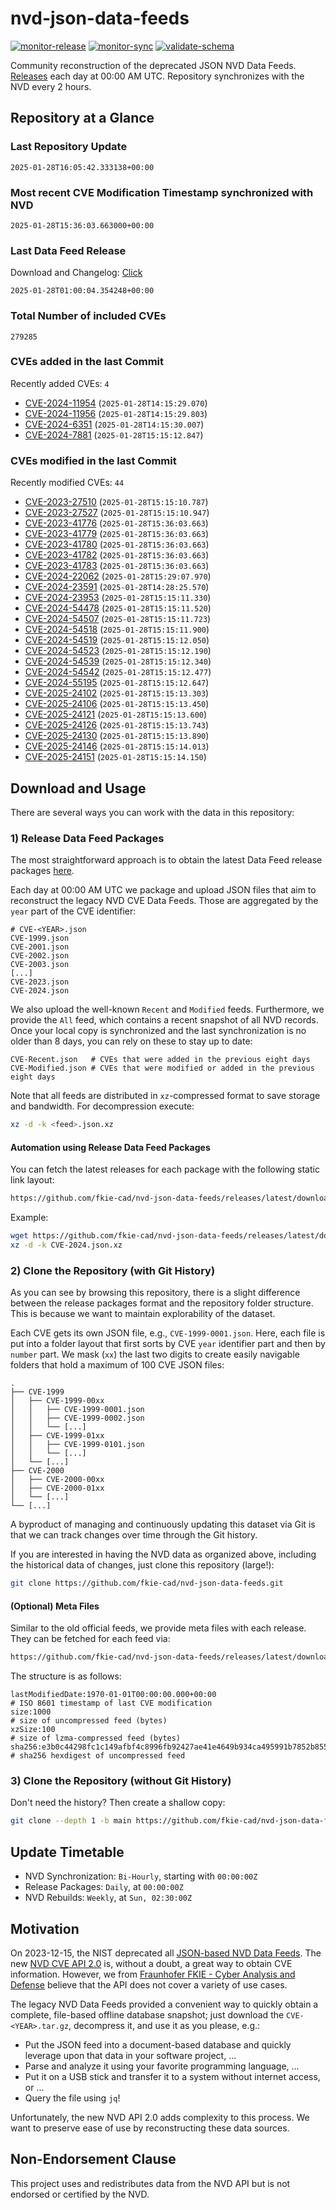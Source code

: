 # nvd-json-data-feeds

[![monitor-release](https://github.com/fkie-cad/nvd-json-data-feeds/actions/workflows/monitor_release.yml/badge.svg)](https://github.com/fkie-cad/nvd-json-data-feeds/actions/workflows/monitor_release.yml)
[![monitor-sync](https://github.com/fkie-cad/nvd-json-data-feeds/actions/workflows/monitor_sync.yml/badge.svg)](https://github.com/fkie-cad/nvd-json-data-feeds/actions/workflows/monitor_sync.yml)
[![validate-schema](https://github.com/fkie-cad/nvd-json-data-feeds/actions/workflows/validate_schema.yml/badge.svg)](https://github.com/fkie-cad/nvd-json-data-feeds/actions/workflows/validate_schema.yml)

Community reconstruction of the deprecated JSON NVD Data Feeds.
[Releases](https://github.com/fkie-cad/nvd-json-data-feeds/releases/latest) each day at 00:00 AM UTC.
Repository synchronizes with the NVD every 2 hours.

## Repository at a Glance

### Last Repository Update

```plain
2025-01-28T16:05:42.333138+00:00
```

### Most recent CVE Modification Timestamp synchronized with NVD

```plain
2025-01-28T15:36:03.663000+00:00
```

### Last Data Feed Release

Download and Changelog: [Click](https://github.com/fkie-cad/nvd-json-data-feeds/releases/latest)

```plain
2025-01-28T01:00:04.354248+00:00
```

### Total Number of included CVEs

```plain
279285
```

### CVEs added in the last Commit

Recently added CVEs: `4`

- [CVE-2024-11954](CVE-2024/CVE-2024-119xx/CVE-2024-11954.json) (`2025-01-28T14:15:29.070`)
- [CVE-2024-11956](CVE-2024/CVE-2024-119xx/CVE-2024-11956.json) (`2025-01-28T14:15:29.803`)
- [CVE-2024-6351](CVE-2024/CVE-2024-63xx/CVE-2024-6351.json) (`2025-01-28T14:15:30.007`)
- [CVE-2024-7881](CVE-2024/CVE-2024-78xx/CVE-2024-7881.json) (`2025-01-28T15:15:12.847`)


### CVEs modified in the last Commit

Recently modified CVEs: `44`

- [CVE-2023-27510](CVE-2023/CVE-2023-275xx/CVE-2023-27510.json) (`2025-01-28T15:15:10.787`)
- [CVE-2023-27527](CVE-2023/CVE-2023-275xx/CVE-2023-27527.json) (`2025-01-28T15:15:10.947`)
- [CVE-2023-41776](CVE-2023/CVE-2023-417xx/CVE-2023-41776.json) (`2025-01-28T15:36:03.663`)
- [CVE-2023-41779](CVE-2023/CVE-2023-417xx/CVE-2023-41779.json) (`2025-01-28T15:36:03.663`)
- [CVE-2023-41780](CVE-2023/CVE-2023-417xx/CVE-2023-41780.json) (`2025-01-28T15:36:03.663`)
- [CVE-2023-41782](CVE-2023/CVE-2023-417xx/CVE-2023-41782.json) (`2025-01-28T15:36:03.663`)
- [CVE-2023-41783](CVE-2023/CVE-2023-417xx/CVE-2023-41783.json) (`2025-01-28T15:36:03.663`)
- [CVE-2024-22062](CVE-2024/CVE-2024-220xx/CVE-2024-22062.json) (`2025-01-28T15:29:07.970`)
- [CVE-2024-23591](CVE-2024/CVE-2024-235xx/CVE-2024-23591.json) (`2025-01-28T14:28:25.570`)
- [CVE-2024-23953](CVE-2024/CVE-2024-239xx/CVE-2024-23953.json) (`2025-01-28T15:15:11.330`)
- [CVE-2024-54478](CVE-2024/CVE-2024-544xx/CVE-2024-54478.json) (`2025-01-28T15:15:11.520`)
- [CVE-2024-54507](CVE-2024/CVE-2024-545xx/CVE-2024-54507.json) (`2025-01-28T15:15:11.723`)
- [CVE-2024-54518](CVE-2024/CVE-2024-545xx/CVE-2024-54518.json) (`2025-01-28T15:15:11.900`)
- [CVE-2024-54519](CVE-2024/CVE-2024-545xx/CVE-2024-54519.json) (`2025-01-28T15:15:12.050`)
- [CVE-2024-54523](CVE-2024/CVE-2024-545xx/CVE-2024-54523.json) (`2025-01-28T15:15:12.190`)
- [CVE-2024-54539](CVE-2024/CVE-2024-545xx/CVE-2024-54539.json) (`2025-01-28T15:15:12.340`)
- [CVE-2024-54542](CVE-2024/CVE-2024-545xx/CVE-2024-54542.json) (`2025-01-28T15:15:12.477`)
- [CVE-2024-55195](CVE-2024/CVE-2024-551xx/CVE-2024-55195.json) (`2025-01-28T15:15:12.647`)
- [CVE-2025-24102](CVE-2025/CVE-2025-241xx/CVE-2025-24102.json) (`2025-01-28T15:15:13.303`)
- [CVE-2025-24106](CVE-2025/CVE-2025-241xx/CVE-2025-24106.json) (`2025-01-28T15:15:13.450`)
- [CVE-2025-24121](CVE-2025/CVE-2025-241xx/CVE-2025-24121.json) (`2025-01-28T15:15:13.600`)
- [CVE-2025-24126](CVE-2025/CVE-2025-241xx/CVE-2025-24126.json) (`2025-01-28T15:15:13.743`)
- [CVE-2025-24130](CVE-2025/CVE-2025-241xx/CVE-2025-24130.json) (`2025-01-28T15:15:13.890`)
- [CVE-2025-24146](CVE-2025/CVE-2025-241xx/CVE-2025-24146.json) (`2025-01-28T15:15:14.013`)
- [CVE-2025-24151](CVE-2025/CVE-2025-241xx/CVE-2025-24151.json) (`2025-01-28T15:15:14.150`)


## Download and Usage

There are several ways you can work with the data in this repository:

### 1) Release Data Feed Packages

The most straightforward approach is to obtain the latest Data Feed release packages [here](https://github.com/fkie-cad/nvd-json-data-feeds/releases/latest).

Each day at 00:00 AM UTC we package and upload JSON files that aim to reconstruct the legacy NVD CVE Data Feeds.
Those are aggregated by the `year` part of the CVE identifier:

```
# CVE-<YEAR>.json
CVE-1999.json
CVE-2001.json
CVE-2002.json
CVE-2003.json
[...]
CVE-2023.json
CVE-2024.json
```

We also upload the well-known `Recent` and `Modified` feeds.
Furthermore, we provide the `All` feed, which contains a recent snapshot of all NVD records.
Once your local copy is synchronized and the last synchronization is no older than 8 days, you can rely on these to stay up to date:

```plain
CVE-Recent.json   # CVEs that were added in the previous eight days
CVE-Modified.json # CVEs that were modified or added in the previous eight days
```

Note that all feeds are distributed in `xz`-compressed format to save storage and bandwidth.
For decompression execute:

```sh
xz -d -k <feed>.json.xz
```

#### Automation using Release Data Feed Packages

You can fetch the latest releases for each package with the following static link layout:

```sh
https://github.com/fkie-cad/nvd-json-data-feeds/releases/latest/download/CVE-<YEAR>.json.xz
```

Example:

```sh
wget https://github.com/fkie-cad/nvd-json-data-feeds/releases/latest/download/CVE-2024.json.xz
xz -d -k CVE-2024.json.xz
```

### 2) Clone the Repository (with Git History)

As you can see by browsing this repository, there is a slight difference between the release packages format and the repository folder structure.
This is because we want to maintain explorability of the dataset.

Each CVE gets its own JSON file, e.g., `CVE-1999-0001.json`.
Here, each file is put into a folder layout that first sorts by CVE `year` identifier part and then by `number` part.
We mask (`xx`) the last two digits to create easily navigable folders that hold a maximum of 100 CVE JSON files:

```plain
.
├── CVE-1999
│   ├── CVE-1999-00xx
│   │   ├── CVE-1999-0001.json
│   │   ├── CVE-1999-0002.json
│   │   └── [...]
│   ├── CVE-1999-01xx
│   │   ├── CVE-1999-0101.json
│   │   └── [...]
│   └── [...]
├── CVE-2000
│   ├── CVE-2000-00xx
│   ├── CVE-2000-01xx
│   └── [...]
└── [...]
```

A byproduct of managing and continuously updating this dataset via Git is that we can track changes over time through the Git history.

If you are interested in having the NVD data as organized above, including the historical data of changes, just clone this repository (large!):

```sh
git clone https://github.com/fkie-cad/nvd-json-data-feeds.git
```

#### (Optional) Meta Files

Similar to the old official feeds, we provide meta files with each release. They can be fetched for each feed via:

```sh
https://github.com/fkie-cad/nvd-json-data-feeds/releases/latest/download/CVE-<YEAR>.meta
```

The structure is as follows:

```plain
lastModifiedDate:1970-01-01T00:00:00.000+00:00                          # ISO 8601 timestamp of last CVE modification
size:1000                                                               # size of uncompressed feed (bytes)
xzSize:100                                                              # size of lzma-compressed feed (bytes)
sha256:e3b0c44298fc1c149afbf4c8996fb92427ae41e4649b934ca495991b7852b855 # sha256 hexdigest of uncompressed feed
```

### 3) Clone the Repository (without Git History)

Don't need the history? Then create a shallow copy:

```sh
git clone --depth 1 -b main https://github.com/fkie-cad/nvd-json-data-feeds.git
```


## Update Timetable

* NVD Synchronization: `Bi-Hourly`, starting with `00:00:00Z`
* Release Packages: `Daily`, at `00:00:00Z`
* NVD Rebuilds: `Weekly`, at `Sun, 02:30:00Z`


## Motivation

On 2023-12-15, the NIST deprecated all [JSON-based NVD Data Feeds](https://nvd.nist.gov/vuln/data-feeds#divRetirementBanner-1).
The new [NVD CVE API 2.0](https://nvd.nist.gov/developers/vulnerabilities) is, without a doubt, a great way to obtain CVE information.
However, we from [Fraunhofer FKIE - Cyber Analysis and Defense](https://www.fkie.fraunhofer.de/en/departments/cad.html) believe that the API does not cover a variety of use cases.

The legacy NVD Data Feeds provided a convenient way to quickly obtain a complete, file-based offline database snapshot; just download the `CVE-<YEAR>.tar.gz`, decompress it, and use it as you please, e.g.:

- Put the JSON feed into a document-based database and quickly leverage upon that data in your software project, ...
- Parse and analyze it using your favorite programming language, ...
- Put it on a USB stick and transfer it to a system without internet access, or ...
- Query the file using `jq`!

Unfortunately, the new NVD API 2.0 adds complexity to this process.
We want to preserve ease of use by reconstructing these data sources.

## Non-Endorsement Clause

This project uses and redistributes data from the NVD API but is not endorsed or certified by the NVD.